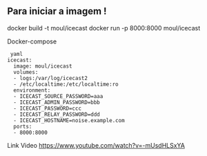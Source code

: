 
## Para iniciar a imagem !
docker build -t moul/icecast
docker run -p 8000:8000 moul/icecast

 
Docker-compose

```
 yaml
icecast:
  image: moul/icecast
  volumes:
  - logs:/var/log/icecast2
  - /etc/localtime:/etc/localtime:ro
  environment:
  - ICECAST_SOURCE_PASSWORD=aaa
  - ICECAST_ADMIN_PASSWORD=bbb
  - ICECAST_PASSWORD=ccc
  - ICECAST_RELAY_PASSWORD=ddd
  - ICECAST_HOSTNAME=noise.example.com
  ports:
  - 8000:8000
```

Link Video 
https://www.youtube.com/watch?v=-mUsdHLSxYA


